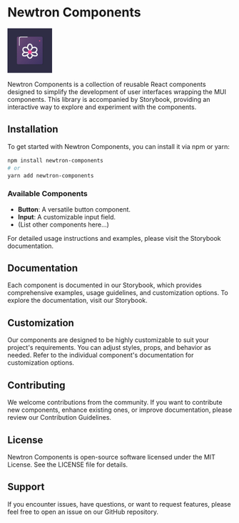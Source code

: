 # Newtron Components

<img src="assets/logo.png" alt="Logo" width="100"/>

Newtron Components is a collection of reusable React components designed to simplify the development of user interfaces wrapping the MUI components. This library is accompanied by Storybook, providing an interactive way to explore and experiment with the components.

## Installation

To get started with Newtron Components, you can install it via npm or yarn:

```bash
npm install newtron-components
# or
yarn add newtron-components
```

### Available Components

- **Button**: A versatile button component.
- **Input**: A customizable input field.
- (List other components here...)

For detailed usage instructions and examples, please visit the Storybook documentation.

## Documentation

Each component is documented in our Storybook, which provides comprehensive examples, usage guidelines, and customization options. To explore the documentation, visit our Storybook.

## Customization

Our components are designed to be highly customizable to suit your project's requirements. You can adjust styles, props, and behavior as needed. Refer to the individual component's documentation for customization options.

## Contributing

We welcome contributions from the community. If you want to contribute new components, enhance existing ones, or improve documentation, please review our Contribution Guidelines.

## License

Newtron Components is open-source software licensed under the MIT License. See the LICENSE file for details.

## Support

If you encounter issues, have questions, or want to request features, please feel free to open an issue on our GitHub repository.